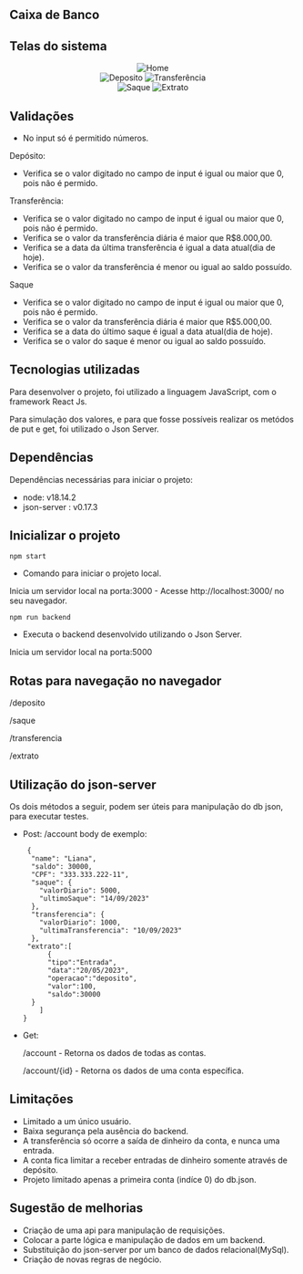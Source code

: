 ## Caixa de Banco

## Telas do sistema


<div align="center">
   <img src="https://media.discordapp.net/attachments/1013503645616193539/1152610018160554034/image.png?width=1025&height=458" alt="Home" >

  <div align="center">
   <img src="https://media.discordapp.net/attachments/1013503645616193539/1152610285987823666/image.png?width=1025&height=434" alt="Deposito">
  <img src="https://media.discordapp.net/attachments/1013503645616193539/1152610429655318598/image.png?width=1025&height=450" alt="Transferência" >
  </div>
</div>

<div align="center">
  <img src="https://media.discordapp.net/attachments/1013503645616193539/1152610582214742106/image.png?width=1025&height=434" alt="Saque" >
  <img src="https://media.discordapp.net/attachments/1013503645616193539/1152610914269405254/image.png?width=1025&height=413" alt="Extrato">
</div>


## Validações
- No input só é permitido números.
  
Depósito:
 - Verifica se o valor digitado no campo de input é igual ou maior que 0, pois não é permido.

 Transferência:
  - Verifica se o valor digitado no campo de input é igual ou maior que 0, pois não é permido.
  - Verifica se o valor da transferência diária é maior que R$8.000,00.
  - Verifica se a data da última transferência é igual a data atual(dia de hoje).
  - Verifica se o valor da transferência  é menor ou igual ao saldo possuído.


 Saque
  - Verifica se o valor digitado no campo de input é igual ou maior que 0, pois não é permido.
  - Verifica se o valor da transferência diária é maior que R$5.000,00.
  - Verifica se a data do último saque é igual a data atual(dia de hoje).
  - Verifica se o valor do saque é menor ou igual ao saldo possuído.



## Tecnologias utilizadas
Para desenvolver o projeto, foi utilizado a linguagem JavaScript, com o framework React Js.

Para simulação dos valores, e para que fosse possíveis realizar os metódos de put e get, foi utilizado o Json Server.

## Dependências 
 Dependências necessárias para iniciar o projeto:
 - node: v18.14.2
 - json-server : v0.17.3
 
## Inicializar o projeto
 `npm start` 
- Comando para iniciar o projeto local.

Inicia um servidor local na porta:3000 - Acesse http://localhost:3000/ no seu navegador.

`npm run backend`
- Executa o backend desenvolvido utilizando o Json Server.

Inicia um servidor local na porta:5000

## Rotas para navegação no navegador
/deposito

/saque

/transferencia

/extrato


## Utilização do json-server

  Os dois métodos a seguir, podem ser úteis para manipulação do db json, para executar testes.

 - Post: /account
    body de exemplo:
    ```
     {
      "name": "Liana",
      "saldo": 30000,
      "CPF": "333.333.222-11",
      "saque": {
        "valorDiario": 5000,
        "ultimoSaque": "14/09/2023"
      },
      "transferencia": {
        "valorDiario": 1000,
        "ultimaTransferencia": "10/09/2023"
      },
	 "extrato":[
          {
          "tipo":"Entrada",
          "data":"20/05/2023",
          "operacao":"deposito",
          "valor":100,
          "saldo":30000
      }
        ]
    }

    ```

 - Get:
   
   /account - Retorna os dados de todas as contas.

   /account/{id} - Retorna os dados de uma conta específica.

## Limitações
- Limitado a um único usuário.
- Baixa segurança pela ausência do backend.
- A transferência só ocorre a saída de dinheiro da conta, e nunca uma entrada.
- A conta fica limitar a receber entradas de dinheiro somente através de depósito.
- Projeto limitado apenas a primeira conta (indíce 0) do db.json.
   
## Sugestão de melhorias 

- Criação de uma api para manipulação de requisições.
- Colocar a parte lógica e manipulação de dados em um backend.
- Substituição do json-server por um banco de dados relacional(MySql).
- Criação de novas regras de negócio.

   




